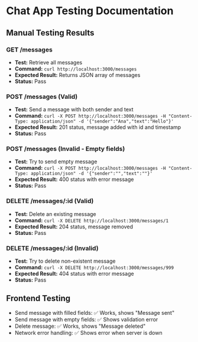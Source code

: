 # Chat App Testing Documentation

## Manual Testing Results

### GET /messages
- **Test:** Retrieve all messages
- **Command:** `curl http://localhost:3000/messages`
- **Expected Result:** Returns JSON array of messages
- **Status:** Pass

### POST /messages (Valid)
- **Test:** Send a message with both sender and text
- **Command:** `curl -X POST http://localhost:3000/messages -H "Content-Type: application/json" -d '{"sender":"Ana","text":"Hello"}'`
- **Expected Result:** 201 status, message added with id and timestamp
- **Status:** Pass

### POST /messages (Invalid - Empty fields)
- **Test:** Try to send empty message
- **Command:** `curl -X POST http://localhost:3000/messages -H "Content-Type: application/json" -d '{"sender":"","text":""}'`
- **Expected Result:** 400 status with error message
- **Status:** Pass

### DELETE /messages/:id (Valid)
- **Test:** Delete an existing message
- **Command:** `curl -X DELETE http://localhost:3000/messages/1`
- **Expected Result:** 204 status, message removed
- **Status:** Pass

### DELETE /messages/:id (Invalid)
- **Test:** Try to delete non-existent message
- **Command:** `curl -X DELETE http://localhost:3000/messages/999`
- **Expected Result:** 404 status with error message
- **Status:** Pass

## Frontend Testing
- Send message with filled fields: ✅ Works, shows "Message sent"
- Send message with empty fields: ✅ Shows validation error
- Delete message: ✅ Works, shows "Message deleted"
- Network error handling: ✅ Shows error when server is down
